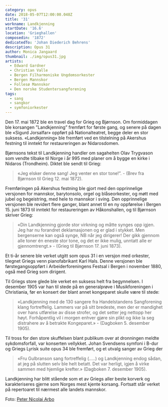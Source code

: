 ```yaml
---
category: opus
date: 2018-05-07T12:00:00.048Z
title: '31'
workname: Landkjenning
startDate: '16.6'
location: 'Grieghallen'
composedin: '1872'
dedicatedTo: 'Johan Diederich Behrens'
description: Opus 31
author: Monica Jangaard
thumbnail: ./img/opus31.jpg
artists:
  - Edward Gardner
  - Christian Valle
  - Bergen Filharmoniske Ungdomsorkester
  - Bergen Mannskor
  - Follesø Mannskor
  - Den norske Studentersangforening
tags:
  - sang
  - sangkor
  - symfoniorkester
---
```

Den 17. mai 1872 ble en travel dag for Grieg og Bjørnson. Om formiddagen ble korsangen ”Landkjenning” fremført for første gang, og senere på dagen ble «Sigurd Jorsalfar» oppført på Nationalteatret, begge deler en stor suksess. «Landkjenning» ble fremført ved en tilstelning på Akershus festning til inntekt for restaureringen av Nidarosdomen.

Bjørnsons tekst til Landkjenning handler om sagahelten Olav Trygvason som vendte tilbake til Norge i år 995 med planer om å bygge en kirke i Nidaros (Trondheim). Diktet ble sendt til Grieg:

>«Jeg elsker denne sang! Jeg venter en stor tone!”. - (Brev fra Bjørnson til Grieg 12. mai 1872).

Fremføringen på Akershus festning ble gjort med den opprinnelige versjonen for mannskor, barytonsolo, orgel og blåseorkester, og møtt med jubel og begeistring, med hele to mannskor i sving. Den opprinnelige versjonen ble revidert flere ganger, blant annet til en ny oppførelse i Bergen 15. juni 1873 til inntekt for restaureringen av Håkonshallen, og til Bjørnson skriver Grieg:

> «Din Landkjenning gjorde stor virkning og måtte synges opp igjen. Jeg har nu forandret deklamasjonen og er glad i stykket. Men bergenserne kan også synge, NB når jeg dirigerer! Der gikk gjennom alle toner én eneste stor tone, og det er ikke mulig, unntatt alle er gjennomtrengt.» - (Grieg til Bjørnson 17. juni 1873).

Et ti-år senere ble verket utgitt som opus 31 i en versjon med orkester, tilegnet Griegs venn pianofabrikant Karl Hals. Denne versjonen ble førstegangsoppført i Arbeiderforeningens Festsal i Bergen i november 1880, også med Grieg som dirigent.

Til Griegs store glede ble verket en suksess helt fra begynnelsen. I desember 1905 var han til stede på en generalprøve i Musikforeningen i Christiania, før en konsert der blant annet kongeparet skulle være til stede:

> «Landkjenning med de 130 sangere fra Handelstandens Sangforening klang fortreffelig. Lammers var på sitt bredeste, men der er mandighet over hans utførelse av disse strofer, og det setter jeg nettopp her høyt. Forhåpentlig vil i morgen enhver gjøre sin plikt og ikke la seg distrahere av å betrakte Kongeparet.» - (Dagboken 5. desember 1905).

Til tross for den store skuffelsen blant publikum over at dronningen meldte sykdomsforfall, var konserten vellykket. Johan Svendsens symfoni i B-dur og Griegs Lyrisk suite opus 34 ble fremført, og et utvalg sanger av Grieg der

> «Fru Gulbranson sang fortreffelig (…..) og Landkjenning endog sådan, at jeg på slutten selv ble helt betatt. Det var herligt, igjen å virke sammen med hjemlige krefter.» (Dagboken 7. desember 1905).

Landkjenning har blitt stående som et av Griegs aller beste korverk og karakteriseres gjerne som Norges mest kjente korsang. Fortsatt står verket på repertoaret til nærmest alle landets mannskor.

Foto: <a href="https://commons.wikimedia.org/wiki/File:Peter_Nicolai_Arbo-Olav_Tryggvasons_ankomst_til_Norge.jpg">Peter Nicolai Arbo</a>

